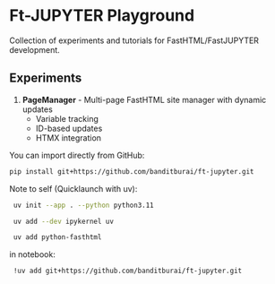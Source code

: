 # Ft-JUPYTER Playground

Collection of experiments and tutorials for FastHTML/FastJUPYTER development.

## Experiments

1. **PageManager** - Multi-page FastHTML site manager with dynamic updates
   - Variable tracking
   - ID-based updates
   - HTMX integration


You can import directly from GitHub:
```bash
pip install git+https://github.com/banditburai/ft-jupyter.git
```


Note to self (Quicklaunch with uv):

```bash
 uv init --app . --python python3.11
```
```bash
 uv add --dev ipykernel uv
```

```bash
 uv add python-fasthtml
```

in notebook:
```bash
 !uv add git+https://github.com/banditburai/ft-jupyter.git
```
